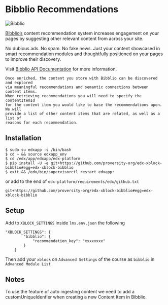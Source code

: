 # Bibblio Recommendations

![Bibblio](https://cdn-images-1.medium.com/fit/c/200/200/0*Qw1J3jqJtMhsU9D-.png)

[Bibblio’s](http://www.bibblio.org/) content recommendation system increases engagement on your pages by suggesting other relevant content from across your site.

No dubious ads. No spam. No fake news. Just your content showcased in smart recommendation modules and thoughtfully positioned on your pages to improve their discovery.

Visit [Bibblio API Documentation](https://bibblio.docs.apiary.io/#) for more information.

```
Once enriched, the content you store with Bibblio can be discovered and explored
via meaningful recommendations and semantic connections between content items.
When retrieving recommendations you will need to specify the contentItemId
for the content item you would like to base the recommendations upon. We will
provide a list of other content items that are related, as well as a list of
reasons for each recommendation.
```

## Installation

```
$ sudo su edxapp -s /bin/bash
$ cd ~ && source edxapp_env
$ cd /edx/app/edxapp/edx-platform
$ pip install -U -e git+https://github.com/proversity-org/edx-xblock-bibblio#egg=edx-xblock-bibblio
$ exit && /edx/bin/supervisorctl restart edxapp:
```

or add to the end of `edx-platform/requirements/edx/github.txt`

```
git+https://github.com/proversity-org/edx-xblock-bibblio#egg=edx-xblock-bibblio
```

## Setup
Add to ```XBLOCK_SETTINGS``` inside ```lms.env.json``` the following
```
"XBLOCK_SETTINGS": {
        "bibblio": {
            "recommendation_key": "xxxxxxxx"
        }
    }
```

Then add your ```xblock``` on ```Advanced Settings``` of the course as ```bibblio``` in ```Advanced Module List```

## Notes
To use the feature of auto ingesting content we need to add a customUniqueIdenfier when
creating a new Content Item in Bibblio.
